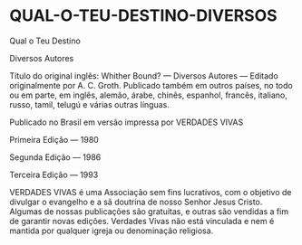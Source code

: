 # QUAL-O-TEU-DESTINO-DIVERSOS 

Qual o Teu Destino

Diversos Autores

Título do original inglês: Whither Bound? — Diversos Autores — Editado originalmente por A. C. Groth. Publicado também em outros países, no todo ou em parte, em inglês, alemão, árabe, chinês, espanhol, francês, italiano, russo, tamil, telugú e várias outras línguas.

Publicado no Brasil em versão impressa por VERDADES VIVAS

Primeira Edição — 1980

Segunda Edição — 1986

Terceira Edição — 1993

VERDADES VIVAS é uma Associação sem fins lucrativos, com o objetivo de divulgar o evangelho e a sã doutrina de nosso Senhor Jesus Cristo. Algumas de nossas publicações são gratuitas, e outras são vendidas a fim de garantir novas edições. Verdades Vivas não está vinculada e nem é mantida por qualquer igreja ou denominação religiosa.